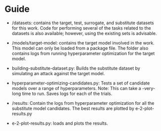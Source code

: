 # Guide

- /datasets: contains the target, test, surrogate, and substitute datasets for this work. Code for performing several of the tasks related to the datasets is also available; however, using the existing sets is advisable.

- /models/target-model: contains the target model involved in the work. This model can only be loaded from a package file. The folder also contains logs from running hyperparameter optimization for the target model.

- building-substitute-dataset.py: Builds the substitute dataset by simulating an attack against the target model. 

- hyperparameter-optimizing-candidates.py: Tests a set of candidate models over a range of hyperparameters. Note: This can take a -very- long time to run. Saves logs for each of the trials.

- /results: Contain the logs from hyperparameter optimization for all the substitute model candidates. The best results are plotted by e-2-plot-results.py

- e-2-plot-results.py: loads and plots the results.
